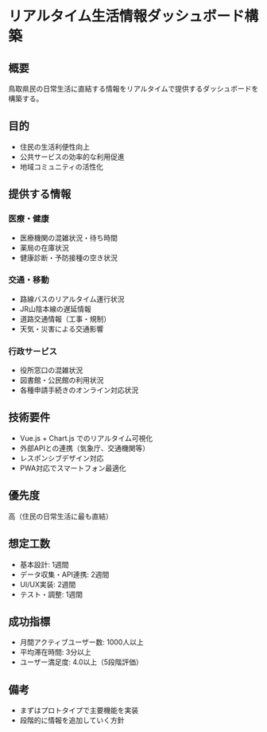# リアルタイム生活情報ダッシュボード構築

## 概要
鳥取県民の日常生活に直結する情報をリアルタイムで提供するダッシュボードを構築する。

## 目的
- 住民の生活利便性向上
- 公共サービスの効率的な利用促進
- 地域コミュニティの活性化

## 提供する情報
### 医療・健康
- 医療機関の混雑状況・待ち時間
- 薬局の在庫状況
- 健康診断・予防接種の空き状況

### 交通・移動
- 路線バスのリアルタイム運行状況
- JR山陰本線の遅延情報
- 道路交通情報（工事・規制）
- 天気・災害による交通影響

### 行政サービス
- 役所窓口の混雑状況
- 図書館・公民館の利用状況
- 各種申請手続きのオンライン対応状況

## 技術要件
- Vue.js + Chart.js でのリアルタイム可視化
- 外部APIとの連携（気象庁、交通機関等）
- レスポンシブデザイン対応
- PWA対応でスマートフォン最適化

## 優先度
高（住民の日常生活に最も直結）

## 想定工数
- 基本設計: 1週間
- データ収集・API連携: 2週間
- UI/UX実装: 2週間
- テスト・調整: 1週間

## 成功指標
- 月間アクティブユーザー数: 1000人以上
- 平均滞在時間: 3分以上
- ユーザー満足度: 4.0以上（5段階評価）

## 備考
- まずはプロトタイプで主要機能を実装
- 段階的に情報を追加していく方針
